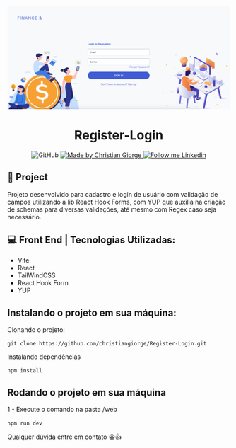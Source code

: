 ![README](/README/register-login.png)

<h1 align="center">
 Register-Login
</h1>

<p align="center">
 <img alt="GitHub" src="https://img.shields.io/github/license/christiangiorge/register-login?color=0d7ebe"/>

 <a href="https://github.com/christiangiorge">
    <img alt="Made by Christian Giorge" src="https://img.shields.io/badge/Made%20by-Christian%20Giorge-0d7ebe">
 </a>

 <a href="https://www.linkedin.com/in/christian-giorge-20648714a" target="_blank">
    <img alt="Follow me Linkedin" src="https://img.shields.io/badge/Follow%20up-christiangiorge-0d7ebe?style=social&logo=linkedin">
 </a>
</p>

## 🚀 Project

Projeto desenvolvido para cadastro e login de usuário com validação de campos utilizando a lib React Hook Forms, com YUP que auxilia na criação de schemas para diversas validações, até mesmo com Regex caso seja necessário.

## 💻 Front End | Tecnologias Utilizadas:

- Vite
- React
- TailWindCSS
- React Hook Form
- YUP

## Instalando o projeto em sua máquina:

Clonando o projeto:

~~~
git clone https://github.com/christiangiorge/Register-Login.git
~~~

Instalando dependências

~~~
npm install
~~~

## Rodando o projeto em sua máquina

1 - Execute o comando na pasta /web

~~~
npm run dev
~~~

Qualquer dúvida entre em contato 😀👍
